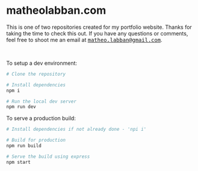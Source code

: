 # matheolabban.com

This is one of two repositories created for my portfolio website. Thanks for taking the time to check this out. If you have any questions or comments, feel free to shoot me an email at <samp><a href="mailto:matheo.labban@gmail.com">matheo.labban@gmail.com</a></samp>.

<br>

To setup a dev environment:

```bash
# Clone the repository

# Install dependencies 
npm i

# Run the local dev server
npm run dev
```

To serve a production build:

```bash
# Install dependencies if not already done - 'npi i'

# Build for production
npm run build

# Serve the build using express
npm start
```
